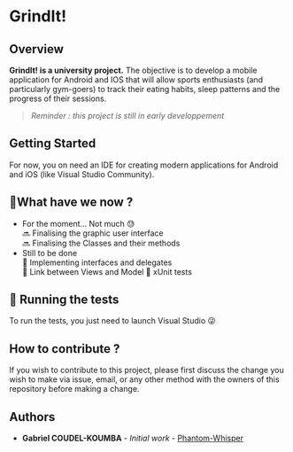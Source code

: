 # GrindIt!

## Overview
**GrindIt! is a university project.** The objective is to develop a mobile application for Android and IOS that will allow sports enthusiasts (and particularly gym-goers) to track their eating habits, sleep patterns and the progress of their sessions.
> *Reminder : this project is still in early developpement*
## Getting Started
For now, you on need an IDE for creating modern applications for Android and iOS (like Visual Studio Community).
## 🚦What have we now ?
* For the moment... Not much 😓 <br>
🔜 Finalising the graphic user interface <br>
🔜 Finalising the Classes and their methods<br>
* Still to be done <br>
📝 Implementing interfaces and delegates <br>
📝 Link between Views and Model
📝 xUnit tests
## 🧪 Running the tests
To run the tests, you just need to launch Visual Studio 😜
## How to contribute ?
If you wish to contribute to this project, please first discuss the change you wish to make via issue, email, or any other method with the owners of this repository before making a change.
## Authors
* **Gabriel COUDEL-KOUMBA** - *Initial work* - [Phantom-Whisper](https://github.com/Phantom-Whisper)
